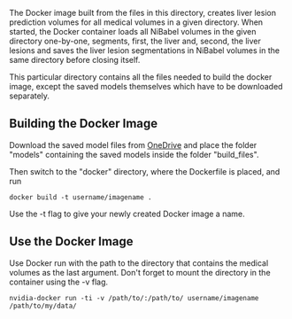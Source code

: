 The Docker image built from the files in this directory, creates liver lesion prediction volumes for all medical volumes in a given directory. When started, the Docker container loads all NiBabel volumes in the given directory one-by-one, segments, first, the liver and, second, the liver lesions and saves the liver lesion segmentations in NiBabel volumes in the same directory before closing itself.

This particular directory contains all the files needed to build the docker image, except the saved models themselves which have to be downloaded separately.

## Building the Docker Image

Download the saved model files from [OneDrive](https://1drv.ms/f/s!AgZ-sMRclB9bokSYBQFdDkAethTw) and place the folder "models" containing the saved models inside the folder "build_files".

Then switch to the "docker" directory, where the Dockerfile is placed, and run

    docker build -t username/imagename .

Use the -t flag to give your newly created Docker image a name.

## Use the Docker Image

Use Docker run with the path to the directory that contains the medical volumes as the last argument. Don't forget to mount the directory in the container using the -v flag.

    nvidia-docker run -ti -v /path/to/:/path/to/ username/imagename /path/to/my/data/
